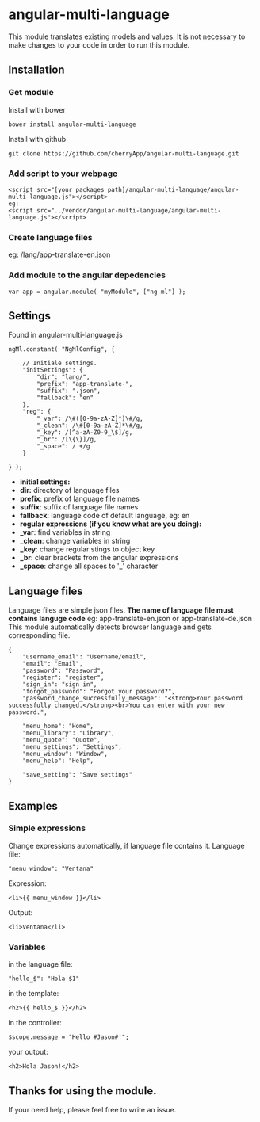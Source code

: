 # angular-multi-language
This module translates existing models and values.
It is not necessary to make changes to your code in order to run this module.
## Installation
### Get module
Install with bower
```
bower install angular-multi-language
```
Install with github
```
git clone https://github.com/cherryApp/angular-multi-language.git
```
### Add script to your webpage
```
<script src="[your packages path]/angular-multi-language/angular-multi-language.js"></script>
eg: 
<script src="../vendor/angular-multi-language/angular-multi-language.js"></script>
```
### Create language files
eg: /lang/app-translate-en.json
### Add module to the angular depedencies
```
var app = angular.module( "myModule", ["ng-ml"] );
```

## Settings
Found in angular-multi-language.js
```
ngMl.constant( "NgMlConfig", {

    // Initiale settings.
    "initSettings": {
        "dir": "lang/",
        "prefix": "app-translate-",
        "suffix": ".json",
        "fallback": "en"
    },
    "reg": {
        "_var": /\#([0-9a-zA-Z]*)\#/g,
        "_clean": /\#[0-9a-zA-Z]*\#/g,
        "_key": /[^a-zA-Z0-9_\$]/g,
        "_br": /[\{\}]/g,
        "_space": / +/g
    }

} );
```
* **initial settings:**
* **dir:** directory of language files
* **prefix**: prefix of language file names
* **suffix**: suffix of language file names
* **fallback**: language code of default language, eg: en
* **regular expressions (if you know what are you doing):**
* **_var**: find variables in string
* **_clean**: change variables in string
* **_key**: change regular stings to object key
* **_br**: clear brackets from the angular expressions
* **_space**: change all spaces to '_' character

## Language files
Language files are simple json files.
**The name of language file must contains languge code**
eg: app-translate-en.json or app-translate-de.json
This module automatically detects browser language and gets corresponding file.
```
{
	"username_email": "Username/email",
	"email": "Email",
	"password": "Password",
	"register": "register",
	"sign_in": "sign in",
	"forgot_password": "Forgot your password?",
	"password_change_successfully_message": "<strong>Your password successfully changed.</strong><br>You can enter with your new password.",

	"menu_home": "Home",
	"menu_library": "Library",
	"menu_quote": "Quote",
	"menu_settings": "Settings",
	"menu_window": "Window",
	"menu_help": "Help",

	"save_setting": "Save settings"
}
```

## Examples
### Simple expressions
Change expressions automatically, if language file contains it.
Language file: 
```
"menu_window": "Ventana"
```
Expression:
```
<li>{{ menu_window }}</li>
```
Output:
```
<li>Ventana</li>
```
### Variables
in the language file: 
```
"hello_$": "Hola $1"
```
in the template:
```
<h2>{{ hello_$ }}</h2>
```
in the controller:
```
$scope.message = "Hello #Jason#!";
```
your output:
```
<h2>Hola Jason!</h2>
```

## Thanks for using the module.
If your need help, please feel free to write an issue.







